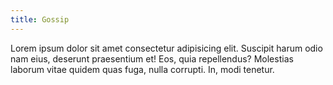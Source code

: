 ```yaml
---
title: Gossip
---
```


Lorem ipsum dolor sit amet consectetur adipisicing elit. Suscipit harum odio nam eius, deserunt praesentium et! Eos, quia repellendus? Molestias laborum vitae quidem quas fuga, nulla corrupti. In, modi tenetur.

